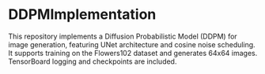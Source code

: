 # DDPMImplementation
This repository implements a Diffusion Probabilistic Model (DDPM) for image generation, featuring UNet architecture and cosine noise scheduling. It supports training on the Flowers102 dataset and generates 64x64 images. TensorBoard logging and checkpoints are included.
